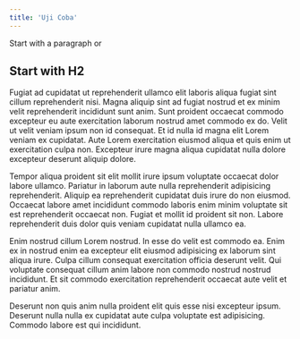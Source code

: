 ```yaml
---
title: 'Uji Coba'
---
```

Start with a paragraph or
## Start with H2
Fugiat ad cupidatat ut reprehenderit ullamco elit laboris aliqua fugiat sint cillum reprehenderit nisi. Magna aliquip sint ad fugiat nostrud et ex minim velit reprehenderit incididunt sunt anim. Sunt proident occaecat commodo excepteur eu aute exercitation laborum nostrud amet commodo ex do. Velit ut velit veniam ipsum non id consequat. Et id nulla id magna elit Lorem veniam ex cupidatat. Aute Lorem exercitation eiusmod aliqua et quis enim ut exercitation culpa non. Excepteur irure magna aliqua cupidatat nulla dolore excepteur deserunt aliquip dolore.

Tempor aliqua proident sit elit mollit irure ipsum voluptate occaecat dolor labore ullamco. Pariatur in laborum aute nulla reprehenderit adipisicing reprehenderit. Aliquip ea reprehenderit cupidatat duis irure do non eiusmod. Occaecat labore amet incididunt commodo laboris enim minim voluptate sit est reprehenderit occaecat non. Fugiat et mollit id proident sit non. Labore reprehenderit duis dolor quis veniam cupidatat nulla ullamco ea.

Enim nostrud cillum Lorem nostrud. In esse do velit est commodo ea. Enim ex in nostrud enim ea excepteur elit eiusmod adipisicing ex laborum sint aliqua irure. Culpa cillum consequat exercitation officia deserunt velit. Qui voluptate consequat cillum anim labore non commodo nostrud nostrud incididunt. Et sit commodo exercitation reprehenderit occaecat aute velit et pariatur anim.

Deserunt non quis anim nulla proident elit quis esse nisi excepteur ipsum. Deserunt nulla nulla ex cupidatat aute culpa voluptate est adipisicing. Commodo labore est qui incididunt.